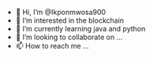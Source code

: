 - 👋 Hi, I’m @Ikponmwosa900
- 👀 I’m interested in the blockchain 
- 🌱 I’m currently learning java and python 
- 💞️ I’m looking to collaborate on ...
- 📫 How to reach me ...

<!---
Ikponmwosa900/Ikponmwosa900 is a ✨ special ✨ repository because its `README.md` (this file) appears on your GitHub profile.
You can click the Preview link to take a look at your changes.
--->
